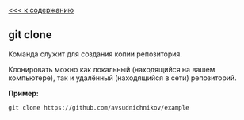 [<<< к содержанию](/readme.md)
## git clone

Команда служит для создания копии репозитория.

Клонировать можно как локальный (находящийся на вашем компьютере), так и удалённый (находящийся в сети) репозиторий.

__Пример:__

```bash=
git clone https://github.com/avsudnichnikov/example
```
